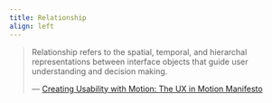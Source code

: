 ```yaml
---
title: Relationship
align: left
---
```


> Relationship refers to the spatial, temporal, and hierarchal representations between interface objects that guide user understanding and decision making.
>
> — [Creating Usability with Motion: The UX in Motion Manifesto](https://medium.com/ux-in-motion/creating-usability-with-motion-the-ux-in-motion-manifesto-a87a4584ddc)
